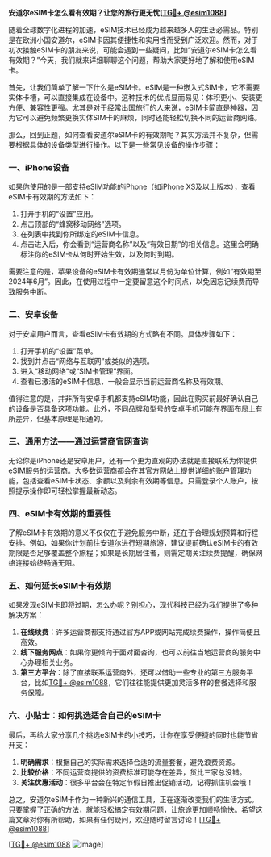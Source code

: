 **安道尔eSIM卡怎么看有效期？让您的旅行更无忧[[TG💪+ @esim1088](https://t.me/s/esim1088)]**

随着全球数字化进程的加速，eSIM技术已经成为越来越多人的生活必需品。特别是在欧洲小国安道尔，eSIM卡因其便捷性和实用性而受到广泛欢迎。然而，对于初次接触eSIM卡的朋友来说，可能会遇到一些疑问，比如“安道尔eSIM卡怎么看有效期？”今天，我们就来详细聊聊这个问题，帮助大家更好地了解和使用eSIM卡。

首先，让我们简单了解一下什么是eSIM卡。eSIM是一种嵌入式SIM卡，它不需要实体卡槽，可以直接集成在设备中。这种技术的优点显而易见：体积更小、安装更方便、兼容性更强。尤其是对于经常出国旅行的人来说，eSIM卡简直是神器，因为它可以避免频繁更换实体SIM卡的麻烦，同时还能轻松切换不同的运营商网络。

那么，回到正题，如何查看安道尔eSIM卡的有效期呢？其实方法并不复杂，但需要根据具体的设备类型进行操作。以下是一些常见设备的操作步骤：

### **一、iPhone设备**
如果你使用的是一部支持eSIM功能的iPhone（如iPhone XS及以上版本），查看eSIM卡有效期的方法如下：

1. 打开手机的“设置”应用。
2. 点击顶部的“蜂窝移动网络”选项。
3. 在列表中找到你所绑定的eSIM卡信息。
4. 点击进入后，你会看到“运营商名称”以及“有效日期”的相关信息。这里会明确标注你的eSIM卡从何时开始生效，以及何时到期。

需要注意的是，苹果设备的eSIM卡有效期通常以月份为单位计算，例如“有效期至2024年6月”。因此，在使用过程中一定要留意这个时间点，以免因忘记续费而导致服务中断。

### **二、安卓设备**
对于安卓用户而言，查看eSIM卡有效期的方式略有不同。具体步骤如下：

1. 打开手机的“设置”菜单。
2. 找到并点击“网络与互联网”或类似的选项。
3. 进入“移动网络”或“SIM卡管理”界面。
4. 查看已激活的eSIM卡信息，一般会显示当前运营商名称及有效期。

值得注意的是，并非所有安卓手机都支持eSIM功能，因此在购买前最好确认自己的设备是否具备这项功能。此外，不同品牌和型号的安卓手机可能在界面布局上有所差异，但基本原理是相通的。

### **三、通用方法——通过运营商官网查询**
无论你是iPhone还是安卓用户，还有一个更为直观的办法就是直接联系为你提供eSIM服务的运营商。大多数运营商都会在其官方网站上提供详细的账户管理功能，包括查看eSIM卡状态、余额以及剩余有效期等信息。只需登录个人账户，按照提示操作即可轻松掌握最新动态。

### **四、eSIM卡有效期的重要性**
了解eSIM卡有效期的意义不仅仅在于避免服务中断，还在于合理规划预算和行程安排。例如，如果你计划前往安道尔进行短期旅游，建议提前确认eSIM卡的有效期限是否足够覆盖整个旅程；如果是长期居住者，则需定期关注续费提醒，确保网络连接始终畅通无阻。

### **五、如何延长eSIM卡有效期**
如果发现eSIM卡即将过期，怎么办呢？别担心，现代科技已经为我们提供了多种解决方案：

1. **在线续费**：许多运营商都支持通过官方APP或网站完成续费操作，操作简便且高效。
2. **线下服务网点**：如果你更倾向于面对面咨询，也可以前往当地运营商的服务中心办理相关业务。
3. **第三方平台**：除了直接联系运营商外，还可以借助一些专业的第三方服务平台，比如[TG💪+ @esim1088](https://t.me/s/esim1088)，它们往往能提供更加灵活多样的套餐选择和服务保障。

### **六、小贴士：如何挑选适合自己的eSIM卡**
最后，再给大家分享几个挑选eSIM卡的小技巧，让你在享受便捷的同时也能节省开支：

1. **明确需求**：根据自己的实际需求选择合适的流量套餐，避免浪费资源。
2. **比较价格**：不同运营商提供的资费标准可能存在差异，货比三家总没错。
3. **关注优惠活动**：很多平台会在特定节假日推出促销活动，记得抓住机会哦！

总之，安道尔eSIM卡作为一种新兴的通信工具，正在逐渐改变我们的生活方式。只要掌握了正确的方法，就能轻松搞定有效期问题，让旅途更加顺畅愉快。希望这篇文章对你有所帮助，如果有任何疑问，欢迎随时留言讨论！[[TG💪+ @esim1088](https://t.me/s/esim1088)]

[[TG💪+ @esim1088](https://t.me/s/esim1088) ![Image](https://i.postimg.cc/4NQfJmqS/Snipaste-2025-05-13-00-14-12.png)]